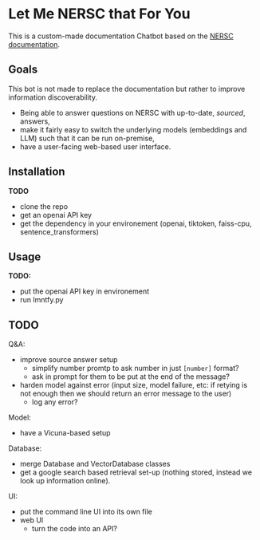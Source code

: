 # Let Me NERSC that For You

This is a custom-made documentation Chatbot based on the [NERSC documentation](https://docs.nersc.gov/).

## Goals

This bot is not made to replace the documentation but rather to improve information discoverability.

* Being able to answer questions on NERSC with up-to-date, *sourced*, answers,
* make it fairly easy to switch the underlying models (embeddings and LLM) such that it can be run on-premise,
* have a user-facing web-based user interface.

## Installation

**TODO**
- clone the repo
- get an openai API key
- get the dependency in your environement (openai, tiktoken, faiss-cpu, sentence_transformers)

## Usage

**TODO:**
- put the openai API key in environement
- run lmntfy.py

## TODO

Q&A:
- improve source answer setup
  - simplify number promtp to ask number in just `[number]` format?
  - ask in prompt for them to be put at the end of the message?
- harden model against error (input size, model failure, etc: if retying is not enough then we should return an error message to the user)
  - log any error?

Model:
- have a Vicuna-based setup

Database:
- merge Database and VectorDatabase classes
- get a google search based retrieval set-up (nothing stored, instead we look up information online).

UI:
- put the command line UI into its own file
- web UI
  - turn the code into an API?
